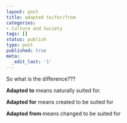 ```yaml
---
layout: post
title: adapted to/for/from
categories:
- Culture and Society
tags: []
status: publish
type: post
published: true
meta:
  _edit_last: '1'
---
```

So what is the difference???

<strong>Adapted t</strong><strong>o</strong> means naturally suited for. 

<strong>Adapted for</strong> means created to be suited for

<strong>Adapted from </strong>means changed to be suited for
